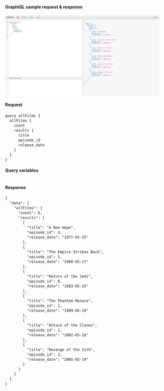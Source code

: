 #### GraphiQL sample request & response

![screenshot](https://github.com/surajcm/graphql-primer/blob/main/dev/img/graphiql_all_films.png?raw=true)

#### Request
```
query allFilms {
  allFilms {
    count
    results {
      title
      episode_id
      release_date
    }
  }
}
```

#### Query variables
```
```

#### Response
```
{
  "data": {
    "allFilms": {
      "count": 6,
      "results": [
        {
          "title": "A New Hope",
          "episode_id": 4,
          "release_date": "1977-05-25"
        },
        {
          "title": "The Empire Strikes Back",
          "episode_id": 5,
          "release_date": "1980-05-17"
        },
        {
          "title": "Return of the Jedi",
          "episode_id": 6,
          "release_date": "1983-05-25"
        },
        {
          "title": "The Phantom Menace",
          "episode_id": 1,
          "release_date": "1999-05-19"
        },
        {
          "title": "Attack of the Clones",
          "episode_id": 2,
          "release_date": "2002-05-16"
        },
        {
          "title": "Revenge of the Sith",
          "episode_id": 3,
          "release_date": "2005-05-19"
        }
      ]
    }
  }
}
```